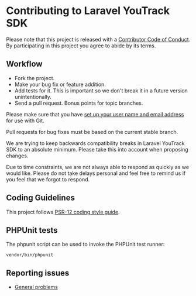 # Contributing to Laravel YouTrack SDK

Please note that this project is released with a [Contributor Code of Conduct](CODE_OF_CONDUCT.md). By participating in this project you agree to abide by its terms.

## Workflow

- Fork the project.
- Make your bug fix or feature addition.
- Add tests for it. This is important so we don't break it in a future version unintentionally.
- Send a pull request. Bonus points for topic branches.

Please make sure that you have [set up your user name and email address](http://git-scm.com/book/en/v2/Getting-Started-First-Time-Git-Setup) for use with Git.

Pull requests for bug fixes must be based on the current stable branch.

We are trying to keep backwards compatibility breaks in Laravel YouTrack SDK to an absolute minimum. Please take this into account when proposing changes.

Due to time constraints, we are not always able to respond as quickly as we would like. Please do not take delays personal and feel free to remind us if you feel that we forgot to respond.

## Coding Guidelines

This project follows [PSR-12 coding style guide](https://www.php-fig.org/psr/psr-12/).

## PHPUnit tests

The phpunit script can be used to invoke the PHPUnit test runner:

```shell
vendor/bin/phpunit
```

## Reporting issues

- [General problems](https://github.com/cybercog/laravel-youtrack-sdk/issues)
